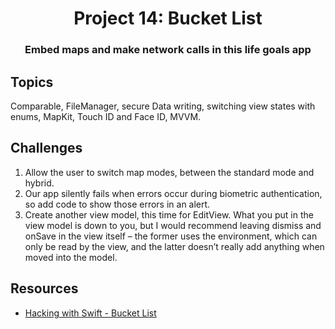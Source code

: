 <div align="center">
  <h1>Project 14: Bucket List</h1>
  <h3>Embed maps and make network calls in this life goals app</h3>
</div>

## Topics

Comparable, FileManager, secure Data writing, switching view states with enums, MapKit, Touch ID and Face ID, MVVM.

##  Challenges
1. Allow the user to switch map modes, between the standard mode and hybrid.
2. Our app silently fails when errors occur during biometric authentication, so add code to show those errors in an alert.
3. Create another view model, this time for EditView. What you put in the view model is down to you, but I would recommend leaving dismiss and onSave in the view itself – the former uses the environment, which can only be read by the view, and the latter doesn’t really add anything when moved into the model.

## Resources
- [Hacking with Swift - Bucket List](https://www.hackingwithswift.com/books/ios-swiftui/bucket-list-wrap-up)
